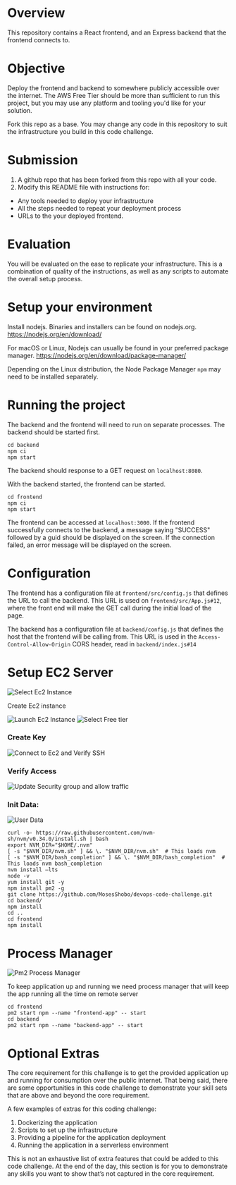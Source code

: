 # Overview
This repository contains a React frontend, and an Express backend that the frontend connects to.

# Objective
Deploy the frontend and backend to somewhere publicly accessible over the internet. The AWS Free Tier should be more than sufficient to run this project, but you may use any platform and tooling you'd like for your solution.

Fork this repo as a base. You may change any code in this repository to suit the infrastructure you build in this code challenge.

# Submission
1. A github repo that has been forked from this repo with all your code.
2. Modify this README file with instructions for:
* Any tools needed to deploy your infrastructure
* All the steps needed to repeat your deployment process
* URLs to the your deployed frontend.

# Evaluation
You will be evaluated on the ease to replicate your infrastructure. This is a combination of quality of the instructions, as well as any scripts to automate the overall setup process.

# Setup your environment
Install nodejs. Binaries and installers can be found on nodejs.org.
https://nodejs.org/en/download/

For macOS or Linux, Nodejs can usually be found in your preferred package manager.
https://nodejs.org/en/download/package-manager/

Depending on the Linux distribution, the Node Package Manager `npm` may need to be installed separately.

# Running the project
The backend and the frontend will need to run on separate processes. The backend should be started first.
```
cd backend
npm ci
npm start
```
The backend should response to a GET request on `localhost:8080`.

With the backend started, the frontend can be started.
```
cd frontend
npm ci
npm start
```
The frontend can be accessed at `localhost:3000`. If the frontend successfully connects to the backend, a message saying "SUCCESS" followed by a guid should be displayed on the screen.  If the connection failed, an error message will be displayed on the screen.

# Configuration
The frontend has a configuration file at `frontend/src/config.js` that defines the URL to call the backend. This URL is used on `frontend/src/App.js#12`, where the front end will make the GET call during the initial load of the page.

The backend has a configuration file at `backend/config.js` that defines the host that the frontend will be calling from. This URL is used in the `Access-Control-Allow-Origin` CORS header, read in `backend/index.js#14`

# Setup EC2 Server

![Select Ec2 Instance](https://github.com/MosesShobo/devops-code-challenge/blob/main/doc/Select-Ec2-console.png)

Create Ec2 instance

![Launch Ec2 Instance](https://github.com/MosesShobo/devops-code-challenge/blob/main/doc/Select-Launch-instance.png)
![Select Free tier](https://github.com/MosesShobo/devops-code-challenge/blob/main/doc/select-free-tier.png)

### Create Key
![Connect to Ec2 and Verify SSH](https://github.com/MosesShobo/devops-code-challenge/blob/main/doc/verify-node-via-ssh.png)


### Verify Access

![Update Security group and allow traffic](https://github.com/MosesShobo/devops-code-challenge/blob/main/doc/update-security-group.png)



### Init Data:

![User Data](https://github.com/MosesShobo/devops-code-challenge/blob/main/doc/update-security-group.png)

```shell
curl -o- https://raw.githubusercontent.com/nvm-sh/nvm/v0.34.0/install.sh | bash
export NVM_DIR="$HOME/.nvm"
[ -s "$NVM_DIR/nvm.sh" ] && \. "$NVM_DIR/nvm.sh"  # This loads nvm
[ -s "$NVM_DIR/bash_completion" ] && \. "$NVM_DIR/bash_completion"  # This loads nvm bash_completion
nvm install —lts
node -v
yum install git -y
npm install pm2 -g
git clone https://github.com/MosesShobo/devops-code-challenge.git
cd backend/
npm install
cd ..
cd frontend
npm install

```

# Process Manager

![Pm2 Process Manager](https://github.com/MosesShobo/devops-code-challenge/blob/main/doc/pm2-processmanager.png)


To keep application up and running we need process manager that will keep the app running all the time on remote server

```shell
cd frontend
pm2 start npm --name "frontend-app" -- start
cd backend
pm2 start npm --name "backend-app" -- start
```


# Optional Extras
The core requirement for this challenge is to get the provided application up and running for consumption over the public internet. That being said, there are some opportunities in this code challenge to demonstrate your skill sets that are above and beyond the core requirement.

A few examples of extras for this coding challenge:
1. Dockerizing the application
2. Scripts to set up the infrastructure
3. Providing a pipeline for the application deployment
4. Running the application in a serverless environment

This is not an exhaustive list of extra features that could be added to this code challenge. At the end of the day, this section is for you to demonstrate any skills you want to show that’s not captured in the core requirement.



